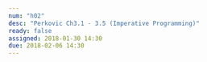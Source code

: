 ```yaml
---
num: "h02"
desc: "Perkovic Ch3.1 - 3.5 (Imperative Programming)"
ready: false
assigned: 2018-01-30 14:30
due: 2018-02-06 14:30
---
```

